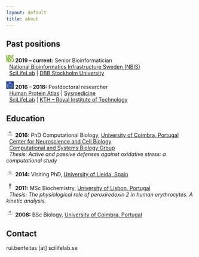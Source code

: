```yaml
---
layout: default
title: about
---
```


## Past positions
<img src="./includes/assets/img/logo/nbislogo-green.svg" width="20" height="20" /> **2019 – current:** Senior Bioinformatician  
&nbsp;&nbsp;[National Bioinformatics Infrastructure Sweden (NBIS)](https://www.nbis.se/about/staff/rui-benfeitas/)  
&nbsp;&nbsp;[SciLifeLab](www.scilifelab.se) | [DBB Stockholm University](https://www.dbb.su.se/)  
  
<img src="./includes/assets/img/logo/KTH.png" width="20" height="20" /> **2016 – 2018:** Postdoctoral researcher  
&nbsp;&nbsp;[Human Protein Atlas](https://www.proteinatlas.org/) | [Sysmedicine](sysmedicine.com)  
&nbsp;&nbsp;[SciLifeLab](www.scilifelab.se) | [KTH – Royal Institute of Technology](kth.se)  


## Education
<img src="./includes/assets/img/logo/UC.png" width="20" height="20" /> **2016:**  PhD Computational Biology, [University of Coimbra, Portugal](https://www.uc.pt/fctuc)  
&nbsp;&nbsp;[Center for Neuroscience and Cell Biology](http://www.cnbc.pt/)  
&nbsp;&nbsp;[Computational and Systems Biology Group](http://www.cnbc.pt/research/department_group_show.asp?iddep=1947&idgrp=1310)  
&nbsp;&nbsp;*Thesis: Active and passive defenses against oxidative stress: a computational study*    

<img src="./includes/assets/img/logo/ULl.png" width="20" height="20" /> **2014:**  Visiting PhD, [University of Lleida, Spain](https://www.irblleida.org/en/research/14/systems-biology-and-statistical-methods-for-biomedical-research)  

<img src="./includes/assets/img/logo/UL.png" width="20" height="20" /> **2011:** MSc Biochemistry, [University of Lisbon, Portugal](https://ciencias.ulisboa.pt/en)  
&nbsp;&nbsp;*Thesis: The physiological role of peroxiredoxin 2 in human erythrocytes. A kinetic analysis.*  

<img src="../includes/assets/img/logo/UC.png" width="20" height="20" /> **2008:** BSc Biology, [University of Coimbra, Portugal](https://www.uc.pt/fctuc)  


## Contact
rui.benfeitas [at] scilifelab.se